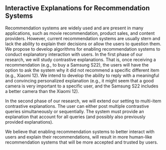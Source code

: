 ## Interactive Explanations for Recommendation Systems

Recommendation systems are widely used and are present in many applications, such as movie recommendation, product sales, and content providers. 
However, current recommendation systems are usually stern and lack the ability to explain their decisions or allow the users to question them. 
We propose to develop algorithms for enabling recommendation systems to conduct explanatory interaction with users. 
In the first phase of our research, we will study contrastive explanations. That is, once receiving a recommendation (e.g., to buy a Samsung S22), 
the users will have the option to ask the system why it did not recommend a specific different item (e.g., Xiaomi 12). 
We intend to develop the ability to reply with a meaningful and convincing personalized explanation (e.g., it might seem that a good camera is 
very important to a specific user, and the Samsung S22 includes a better camera than the Xiaomi 12).

In the second phase of our research, we will extend our setting to multi-item contrastive explanations. 
The user can either post multiple contrastive queries simultaneously or sequentially. 
The system must provide an explanation that account for all queries (and possibly also previously provided explanations).

We believe that enabling recommendation systems to better interact with users and explain their recommendations, 
will result in more human-like recommendation systems that will be more accepted and trusted by users.
